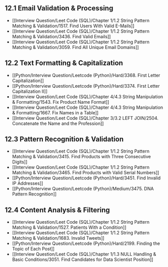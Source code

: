 ## 12.1 Email Validation & Processing

- [[Interview Question/Leet Code (SQL)/Chapter 1/1.2 String Pattern Matching & Validation/1517. Find Users With Valid E-Mails]]
- [[Interview Question/Leet Code (SQL)/Chapter 1/1.2 String Pattern Matching & Validation/3436. Find Valid Emails]]
- [[Interview Question/Leet Code (SQL)/Chapter 1/1.2 String Pattern Matching & Validation/3059. Find All Unique Email Domains]]

## 12.2 Text Formatting & Capitalization

- [[Python/Interview Question/Leetcode (Python)/Hard/3368. First Letter Capitalization]]
- [[Python/Interview Question/Leetcode (Python)/Hard/3374. First Letter Capitalization II]]
- [[Interview Question/Leet Code (SQL)/Chapter 4/4.3 String Manipulation & Formatting/1543. Fix Product Name Format]]
- [[Interview Question/Leet Code (SQL)/Chapter 4/4.3 String Manipulation & Formatting/1667. Fix Names in a Table]]
- [[Interview Question/Leet Code (SQL)/Chapter 3/3.2 LEFT JOIN/2504. Concatenate the Name and the Profession]]

## 12.3 Pattern Recognition & Validation

 - [[Interview Question/Leet Code (SQL)/Chapter 1/1.2 String Pattern Matching & Validation/3415. Find Products with Three Consecutive Digits]]
- [[Interview Question/Leet Code (SQL)/Chapter 1/1.2 String Pattern Matching & Validation/3465. Find Products with Valid Serial Numbers]]
- [[Python/Interview Question/Leetcode (Python)/Hard/3451. Find Invalid IP Addresses]]
- [[Python/Interview Question/Leetcode (Python)/Medium/3475. DNA Pattern Recognition]]

## 12.4 Content Analysis & Filtering 

- [[Interview Question/Leet Code (SQL)/Chapter 1/1.2 String Pattern Matching & Validation/1527. Patients With a Condition]]
- [[Interview Question/Leet Code (SQL)/Chapter 1/1.2 String Pattern Matching & Validation/1683. Invalid Tweets]]
- [[Python/Interview Question/Leetcode (Python)/Hard/2199. Finding the Topic of Each Post]]
- [[Interview Question/Leet Code (SQL)/Chapter 1/1.3 NULL Handling & Basic Conditions/3051. Find Candidates for Data Scientist Position]]